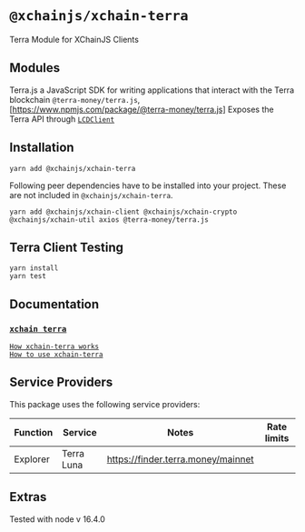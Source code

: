 # `@xchainjs/xchain-terra`

Terra Module for XChainJS Clients

## Modules
Terra.js a JavaScript SDK for writing applications that interact with the Terra blockchain `@terra-money/terra.js`, [https://www.npmjs.com/package/@terra-money/terra.js]
Exposes the Terra API through [`LCDClient`](https://docs.terra.money/docs/develop/sdks/terra-js/query-data.html)

## Installation

```
yarn add @xchainjs/xchain-terra
```

Following peer dependencies have to be installed into your project. These are not included in `@xchainjs/xchain-terra`.

```
yarn add @xchainjs/xchain-client @xchainjs/xchain-crypto @xchainjs/xchain-util axios @terra-money/terra.js
```

## Terra Client Testing

```
yarn install
yarn test

```

## Documentation

### [`xchain terra`](http://docs.xchainjs.org/xchain-client/xchain-terra/)
[`How xchain-terra works`](http://docs.xchainjs.org/xchain-client/xchain-terra/how-it-works.html)\
[`How to use xchain-terra`](http://docs.xchainjs.org/xchain-client/xchain-terra/how-to-use.html)


## Service Providers

This package uses the following service providers:

| Function                    | Service              | Notes                                                                         | Rate limits                   |
| --------------------------- | -------------------- | ----------------------------------------------------------------------------- | ----------------------------- |
| Explorer                    | Terra Luna           | https://finder.terra.money/mainnet                                            |                               |


## Extras

Tested with node v 16.4.0 